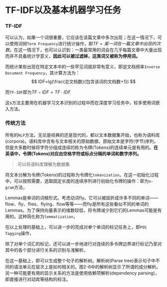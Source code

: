 # TF-IDF以及基本机器学习任务

### TF-IDF

可以认为，如果一个词很重要，它应该在该篇文章中多次出现；在这一情况下，可以使用词频`Term Frequency`进行统计操作，即$TF=某一词在一篇文章中出现的次数$。在这一情况下，也可以认识到：一类最常用的词会在几乎每篇文章中大量出现而并不具备统计学意义，**因此可以被过滤掉，这类词又被称为停用词。**

而统计某些出现在特定文本中的一些罕见词就非常有意义，即逆文档频率`Inverse Document Frequency`，其计算方法为：
$$
IDF=lg(\frac{总文档数}{包含该词的文档数+1})
$$


而`TF-IDF`即为$TF-IDF=TF \cdot IDF$

这s方法主要用在机器学习文本识别的过程中而在深度学习任务中，较多使用词嵌入方法。



### 传统方法

所有的`NLP`方法，无论是经典的还是现代的，都以文本数据集开始，也称为语料库(corpora)。语料库中含有与文本相关的原始数据，原始文本是字符(字节)序列，但是大多数时候将字符分组成连续的称为令牌(Tokens)的连续单元是有用的。**在英语中，令牌(Tokens)对应由空格字符或标点分隔的单词和数字序列。**

> 可以将语料库理解为数据集

将文本分解为令牌(Tokens)的过程称为令牌化`tokenization`。在这一初始化过程中，可以按照需要，选取固定长度的连续序列进行初始化令牌的操作：即为`n-gram`方法，



Lemmas是单词的词根形式。考虑动词fly。它可以被屈折成许多不同的单词——flow、fly、flies、flying、flow等等——而fly是所有这些看似不同的单词的Lemmas。为了保持向量表示的维数较低，将令牌减少到它们的Lemmas可能是有用的。这种简化称为`lemmatization`，

在以上处理的基础上，可以进一步的完成对单个单词的标记任务上，即`POS Tagging`操作，

除了对单个词汇的标记，还可以进一步地进行对连续的多令牌边界进行标记乃至对其中的各个部分进行关系的识别与浅解析。

在这一基础上，即可以生成整个句子的解析树。解析树(Parse tree)表示句子中不同的语法单元在层次上是如何相关的。图2-6中的解析树显示了所谓的成分解析。另一种可能更有用的显示关系的方法是使用依赖项解析(dependency parsing)，即直接进行对动宾等结构的标注。

